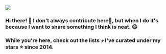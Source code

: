 ![](https://i.imgur.com/747bAkq.png)

### Hi there! 👋 I don't always contribute here🔭, but when I do it's because I want to share something I think is neat. :blush: 

### While you're here, check out the lists :arrow_heading_up: I've curated under my stars :star: since 2014. 

<!--
**evansekeful/evansekeful** is a ✨ _special_ ✨ repository because its `README.md` (this file) appears on your GitHub profile.

Here are some ideas to get you started:

- 🔭 I’m currently working on ...
- 🌱 I’m currently learning ...
- 👯 I’m looking to collaborate on ...
- 🤔 I’m looking for help with ...
- 💬 Ask me about ...
- 📫 How to reach me: ...
- 😄 Pronouns: ...
- ⚡ Fun fact: ...
-->
